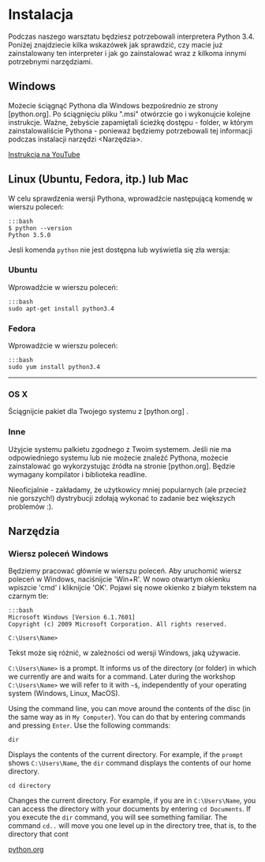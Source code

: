 Instalacja
============

Podczas naszego warsztatu będziesz potrzebowali interpretera Python 3.4. 
Poniżej znajdziecie kilka wskazówek jak sprawdzić, czy macie już zainstalowany 
ten interpreter i jak go zainstalować wraz z kilkoma innymi potrzebnymi narzędziami.

Windows
-------

Możecie ściągnąć Pythona dla Windows bezpośrednio ze strony [python.org].
Po ściągnięciu pliku ".msi" otwórzcie go i wykonujcie kolejne instrukcje. 
Ważne, żebyście zapamiętali ścieżkę dostępu - folder, w którym zainstalowaliście 
Pythona - ponieważ będziemy potrzebowali tej informacji podczas instalacji
narzędzi <Narzędzia>.

[Instrukcja na YouTube](https://www.youtube.com/watch?v=0d6znPZb3PQ&t=3s)

Linux (Ubuntu, Fedora, itp.) lub Mac
-----------------------------------

W celu sprawdzenia wersji Pythona, wprowadźcie następującą komendę w 
wierszu poleceń:

    :::bash
    $ python --version
    Python 3.5.0


Jesli komenda `python` nie jest dostępna lub wyświetla się zła wersja:

### Ubuntu

Wprowadźcie w wierszu poleceń:

    :::bash
    sudo apt-get install python3.4


### Fedora

Wprowadźcie w wierszu poleceń:

    :::bash
    sudo yum install python3.4
****

### OS X

Ściągnijcie pakiet dla Twojego systemu z [python.org] .

### Inne

Użyjcie systemu palkietu zgodnego z Twoim systemem. Jeśli nie ma odpowiedniego 
systemu lub nie możecie znaleźć Pythona, możecie zainstalować go wykorzystując 
źródła na stronie [python.org]. Będzie wymagany kompilator i biblioteka readline.

Nieoficjalnie - zakładamy, że użytkowicy mniej popularnych (ale przecież nie gorszych!)
dystrybucji zdołają wykonać to zadanie bez większych problemów :).

Narzędzia
---------

### Wiersz poleceń Windows

Będziemy pracować głównie w wierszu poleceń. Aby uruchomić wiersz 
poleceń w Windows, naciśnijcie 'Win+R'. W nowo otwartym okienku wpiszcie 'cmd'
i kliknijcie 'OK'. Pojawi się nowe okienko z białym tekstem na czarnym tle:

    :::bash
    Microsoft Windows [Version 6.1.7601]
    Copyright (c) 2009 Microsoft Corporation. All rights reserved.

    C:\Users\Name>

Tekst może się różnić, w zależności od wersji Windows, jaką używacie.

`C:\Users\Name>` is a prompt. It informs us of the directory (or folder)
in which we currently are and waits for a command. Later during the
workshop `C:\Users\Name>` we will refer to it with `~$`, independently
of your operating system (Windows, Linux, MacOS).

Using the command line, you can move around the contents of the disc (in
the same way as in `My Computer`). You can do that by entering commands
and pressing `Enter`. Use the following commands:

`dir`

Displays the contents of the current directory. For example, if the
`prompt` shows `C:\Users\Name`, the `dir` command displays the
contents of our home directory.

`cd directory`

Changes the current directory. For example, if you are in
`C:\Users\Name`, you can access the directory with your documents by
entering `cd Documents`. If you execute the `dir` command, you will
see something familiar. The command `cd..` will move you one level
up in the directory tree, that is, to the directory that cont


[python.org](http://python.org)
